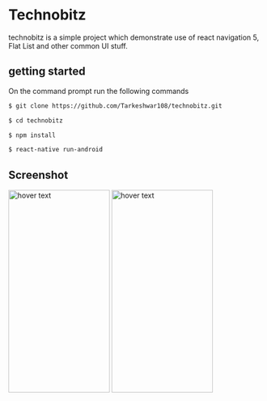 # Technobitz

technobitz is a simple project which demonstrate use of react navigation 5, Flat List and other common UI stuff.

## getting started

On the command prompt run the following commands

```bash
$ git clone https://github.com/Tarkeshwar108/technobitz.git

$ cd technobitz

$ npm install

$ react-native run-android
```

## Screenshot

 <img src="https://tarkeshwaryadav.com.np/src/img/t6.jpeg" width="200" height="400" title="hover text" style="float:'left'">
     <img src="https://tarkeshwaryadav.com.np/src/img/t5.jpeg" width="200" height="400" title="hover text" style="float:'left'">
